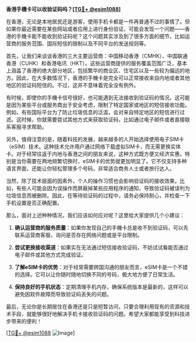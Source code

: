 **香港手機卡可以收验证码吗？[[TG💪+ @esim1088](https://t.me/s/esim1088)]**

在香港，无论是本地居民还是游客，使用手机卡都是一件再普通不过的事情了。但如果你最近需要在某些网站或者应用上进行身份验证，可能会发现一个问题——香港的手機卡能不能收到验证码呢？这个问题其实涉及到了很多方面的细节，比如运营商的服务范围、国际短信的限制以及不同平台的发送规则等。

首先，让我们来谈谈香港的三大主要运营商：中国移动香港（CMHK）、中国联通香港（CUHK）和香港电讯（HKT）。这些运营商提供的服务覆盖范围广泛，基本上涵盖了香港的绝大部分地区，包括繁华的商业区、住宅区以及一些较为偏远的地方。因此，在大多数情况下，香港的手機卡是完全可以正常接收来自内地或者其他地区的验证码短信的。不过，这并不意味着完全没有例外。

有时候，即使你的手機卡信号很好，也可能遇到无法接收到验证码的情况。这可能是因为某些平台或服务商出于安全考虑，限制了特定国家或地区的短信接收功能。例如，有些国际平台为了防止垃圾信息的泛滥，会对来自特定地区的短信进行过滤。这时候，你就需要尝试其他方式来获取验证码，比如通过电子邮件或者直接联系客服寻求帮助。

另外，值得注意的是，随着科技的发展，越来越多的人开始选择使用电子SIM卡（eSIM）技术。这种技术允许用户通过网络下载虚拟SIM卡，而无需更换实体卡。对于经常往返于内地与香港之间的朋友来说，这种方式既方便又经济实惠。特别是当你需要在两地频繁切换时，eSIM卡的优势就更加明显了。它不仅支持多种语言界面，还能让你轻松管理多个号码，非常适合商务人士或者旅行达人。

当然，除了技术层面的因素外，个人的操作习惯也会影响验证码的接收效果。比如，有些人可能会因为误操作而屏蔽掉某些应用程序的通知，导致验证码被误判为垃圾信息而被删除。因此，在等待验证码的过程中，请务必保持耐心，并检查一下手机设置是否正确配置。

那么，面对上述种种情况，我们应该如何应对呢？这里给大家提供几个小建议：

1. **确认运营商的服务质量**：如果你发现自己的手機卡总是收不到验证码，可以先联系运营商客服，询问是否存在网络问题或是平台限制。
   
2. **尝试更换接收渠道**：如果实在无法通过短信接收验证码，不妨试试看能否通过电子邮件或其他方式完成验证。

3. **了解eSIM卡的优势**：对于经常需要跨国沟通的朋友而言，eSIM卡是一个不错的选择。它可以让你随时随地切换不同的号码，极大地方便了日常生活。

4. **保持良好的手机状态**：定期清理手机内存，确保系统版本是最新的，这样可以避免因软件故障而导致验证码丢失的问题。

最后，无论你是长期居住在香港还是只是短暂访问，只要合理利用现有的资源和技术手段，就能够很好地解决手机卡接收验证码的问题。希望大家都能享受到科技进步带来的便利！

[[TG💪+ @esim1088](https://t.me/s/esim1088) ![Image](https://i.postimg.cc/4NQfJmqS/Snipaste-2025-05-13-00-14-12.png)]